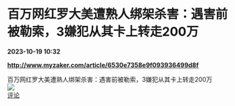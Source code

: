 # 百万网红罗大美遭熟人绑架杀害：遇害前被勒索，3嫌犯从其卡上转走200万

**2023-10-19 10:32**

**http://www.myzaker.com/article/6530e7358e9f093936499d8f**

百万网红罗大美遭熟人绑架杀害：遇害前被勒索，3嫌犯从其卡上转走200万  
![](https://img3.chouti.com/CHOUTI_231019_922A9EC10C774AE28DC24F78FDF82801.jpg)  
[评论](https://m.chouti.com/link/40339773)